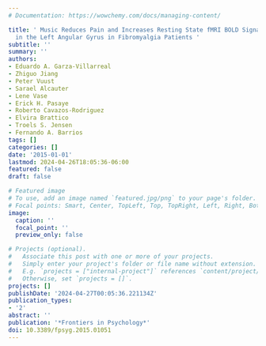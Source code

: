 ```yaml
---
# Documentation: https://wowchemy.com/docs/managing-content/

title: ' Music Reduces Pain and Increases Resting State fMRI BOLD Signal Amplitude
  in the Left Angular Gyrus in Fibromyalgia Patients '
subtitle: ''
summary: ''
authors:
- Eduardo A. Garza-Villarreal
- Zhiguo Jiang
- Peter Vuust
- Sarael Alcauter
- Lene Vase
- Erick H. Pasaye
- Roberto Cavazos-Rodriguez
- Elvira Brattico
- Troels S. Jensen
- Fernando A. Barrios
tags: []
categories: []
date: '2015-01-01'
lastmod: 2024-04-26T18:05:36-06:00
featured: false
draft: false

# Featured image
# To use, add an image named `featured.jpg/png` to your page's folder.
# Focal points: Smart, Center, TopLeft, Top, TopRight, Left, Right, BottomLeft, Bottom, BottomRight.
image:
  caption: ''
  focal_point: ''
  preview_only: false

# Projects (optional).
#   Associate this post with one or more of your projects.
#   Simply enter your project's folder or file name without extension.
#   E.g. `projects = ["internal-project"]` references `content/project/deep-learning/index.md`.
#   Otherwise, set `projects = []`.
projects: []
publishDate: '2024-04-27T00:05:36.221134Z'
publication_types:
- '2'
abstract: ''
publication: '*Frontiers in Psychology*'
doi: 10.3389/fpsyg.2015.01051
---
```

